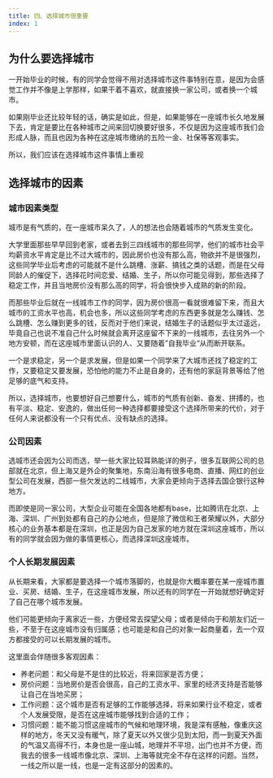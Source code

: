 ```yaml
---
title: 四、选择城市很重要
index: 1
---
```


## 为什么要选择城市

一开始毕业的时候，有的同学会觉得不用对选择城市这件事特别在意，是因为会感觉工作并不像是上学那样，如果干着不喜欢，就直接换一家公司，或者换一个城市。

如果刚毕业还比较年轻的话，确实是如此，但是，如果能够在一座城市长久地发展下去，肯定是要比在各种城市之间来回切换要好很多，不仅是因为这座城市我们会形成人脉，而且也因为各种在这座城市缴纳的五险一金、社保等客观事实。

所以，我们应该在选择城市这件事情上重视

## 选择城市的因素

### 城市因素类型

城市是有气质的，在一座城市呆久了，人的想法也会随着城市的气质发生变化。

大学里面那些早早回到老家，或者去到三四线城市的那些同学，他们的城市社会平均薪资水平肯定是比不过大城市的，因此房价也没有那么高，物欲并不是很强烈，这些同学毕业后考虑的可能就不是什么跳槽、涨薪、搞钱之类的话题，而是在父母同龄人的催促下，选择花时间恋爱、结婚、生子，所以你可能见得到，那些选择了稳定工作，并且当地房价没有那么高的同学，将会很快步入成熟的新的阶段。

而那些毕业后就在一线城市工作的同学，因为房价很高一看就很难留下来，而且大城市的工资水平也高，机会也多，所以这些同学考虑的东西更多就是怎么赚钱、怎么跳槽、怎么赚到更多的钱，反而对于他们来说，结婚生子的话题似乎太过遥远，毕竟自己也说不准自己什么时候就会离开这座留不下来的一线城市，去往另外一个地方安顿，而在这座城市里面认识的人、又要随着”自我毕业“从而断开联系。

一个是求稳定，另一个是求发展，但是如果一个同学来了大城市还找了稳定的工作，又要稳定又要发展，恐怕他的能力不止是自身的，还有他的家庭背景等给了他足够的底气和支持。

所以，选择城市，也要想好自己想要什么，城市的气质有创新、奋发、拼搏的，也有平淡、稳定、安逸的，做出任何一种选择都要接受这个选择所带来的代价，对于任何人来说都没有一个只有优点、没有缺点的选择。

### 公司因素

选城市还会因为公司而选，举一些大家比较耳熟能详的例子，很多互联网公司的总部就在北京，但上海又是外企的聚集地，东南沿海有很多电商、直播、网红的创业型公司在发展，西部一些欠发达的二线城市，大家会更倾向于选择去国企银行这种地方。

而即使是同一家公司，大型企业可能在全国各地都有base，比如腾讯在北京、上海、深圳、广州到处都有自己的办公地点，但是除了微信和王者荣耀以外，大部分核心的业务基本都是在深圳，也正是因为自己发家的地方就在深圳这座城市，所以有的同学就会因为做的事情更核心，而选择深圳这座城市。

### 个人长期发展因素

从长期来看，大家都是要选择一个城市落脚的，也就是你大概率要在某一座城市置业、买房、结婚、生子，在这座城市发展，所以还有的同学在一开始就想好确定好了自己在哪个城市发展。

他们可能更倾向于离家近一些，方便经常去探望父母；或者是倾向于和朋友们近一些，不至于在这座城市没有归属感；也可能是和自己的对象一起商量着，去一个双方都接受的可以长期发展的城市。

这里面会伴随很多客观因素：

- 养老问题：和父母是不是住的比较近，将来回家是否方便；
- 房价问题：当地房价是否会很高，自己的工资水平、家里的经济支持是否能够让自己在当地买房；
- 工作问题：这个城市是否有足够的工作能够选择，将来如果行业不稳定，或者个人发展受限，是否在这座城市能够找到合适的工作；
- 习惯问题：能不能习惯这座城市的气候和地理环境，我是深有感触，像重庆这样的地方，冬天又没有暖气，除了夏天以外又很少见到太阳，而一到夏天外面的气温又高得不行，本身也是一座山城，地理并不平坦，出门也并不方便，而我去的很多一线城市像北京、深圳、上海等就完全不存在这样的问题。当然，一线之所以是一线，也是一定有这部分的因素的。













